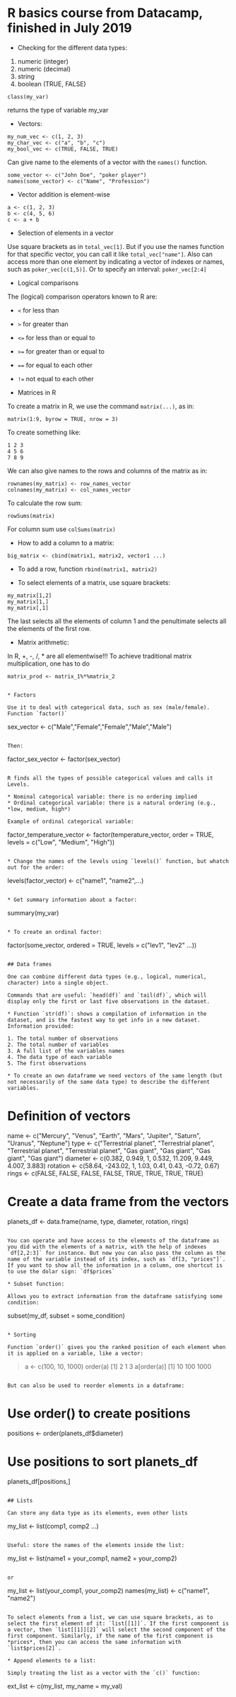 # R basics course from Datacamp, finished in July 2019

* Checking for the different data types:
1. numeric (integer)
2. numeric (decimal)
3. string
4. boolean (TRUE, FALSE)

```
class(my_var)
```

returns the type of variable my_var

* Vectors:

```
my_num_vec <- c(1, 2, 3)
my_char_vec <- c("a", "b", "c")
my_bool_vec <- c(TRUE, FALSE, TRUE)
```
Can give name to the elements of a vector with the `names()` function.

```
some_vector <- c("John Doe", "poker player")
names(some_vector) <- c("Name", "Profession")
```

* Vector addition is element-wise

```
a <- c(1, 2, 3)
b <- c(4, 5, 6)
c <- a + b
```

* Selection of elements in a vector

Use square brackets as in `total_vec[1]`. But if you use the names function for that specific vector, you can call it like `total_vec["name"]`. Also can access more than one element by indicating a vector of indexes or names, such as `poker_vec[c(1,5)]`. Or to specify an interval: `poker_vec[2:4]`

* Logical comparisons

The (logical) comparison operators known to R are:

* `<` for less than
* `>` for greater than
* `<=` for less than or equal to
* `>=` for greater than or equal to
* `==` for equal to each other
* `!=` not equal to each other

* Matrices in R

To create a matrix in R, we use the command `matrix(...)`, as in:

```
matrix(1:9, byrow = TRUE, nrow = 3)
```

To create something like:

```
1 2 3
4 5 6
7 8 9
```

We can also give names to the rows and columns of the matrix as in:

```
rownames(my_matrix) <- row_names_vector
colnames(my_matrix) <- col_names_vector
```

To calculate the row sum:

```
rowSums(matrix)
```

For column sum use `colSums(matrix)`

* How to add a column to a matrix:

```
big_matrix <- cbind(matrix1, matrix2, vector1 ...)
```

* To add a row, function `rbind(matrix1, matrix2)`

* To select elements of a matrix, use square brackets:

```
my_matrix[1,2]
my_matrix[1,]
my_matrix[,1]
```
The last selects all the elements of column 1 and the penultimate selects all the elements of the first row.

* Matrix arithmetic:

In R, +, -, /, * are all elementwise!!!
To achieve traditional matrix multiplication, one has to do

```
matrix_prod <- matrix_1%*%matrix_2


* Factors

Use it to deal with categorical data, such as sex (male/female). Function `factor()`

```
sex_vector <- c("Male","Female","Female","Male","Male")
```

Then:

```
factor_sex_vector <- factor(sex_vector)
```

R finds all the types of possible categorical values and calls it Levels.

* Nominal categorical variable: there is no ordering implied
* Ordinal categorical variable: there is a natural ordering (e.g., *low, medium, high*)

Example of ordinal categorical variable:
```
factor_temperature_vector <- factor(temperature_vector, order = TRUE, levels = c("Low", "Medium", "High"))
```

* Change the names of the levels using `levels()` function, but whatch out for the order:

```
levels(factor_vector) <- c("name1", "name2",...)
```

* Get summary information about a factor:

```
summary(my_var)
```

* To create an ordinal factor:

```
factor(some_vector,
       ordered = TRUE,
       levels = c("lev1", "lev2" ...))
```

## Data frames

One can combine different data types (e.g., logical, numerical, character) into a single object.

Commands that are useful: `head(df)` and `tail(df)`, which will display only the first or last five observations in the dataset.

* Function `str(df)`: shows a compilation of information in the dataset, and is the fastest way to get info in a new dataset. Information provided:

1. The total number of observations
2. The total number of variables
3. A full list of the variables names
4. The data type of each variable
5. The first observations

* To create an own dataframe we need vectors of the same length (but not necessarily of the same data type) to describe the different variables.

```
# Definition of vectors
name <- c("Mercury", "Venus", "Earth", "Mars", "Jupiter", "Saturn", "Uranus", "Neptune")
type <- c("Terrestrial planet", "Terrestrial planet", "Terrestrial planet",
          "Terrestrial planet", "Gas giant", "Gas giant", "Gas giant", "Gas giant")
diameter <- c(0.382, 0.949, 1, 0.532, 11.209, 9.449, 4.007, 3.883)
rotation <- c(58.64, -243.02, 1, 1.03, 0.41, 0.43, -0.72, 0.67)
rings <- c(FALSE, FALSE, FALSE, FALSE, TRUE, TRUE, TRUE, TRUE)

# Create a data frame from the vectors
planets_df <- data.frame(name, type, diameter, rotation, rings)
```

You can operate and have access to the elements of the dataframe as you did with the elements of a matrix, with the help of indexes `df[2,2:3]` for instance. But now you can also pass the column as the name of the variable instead of its index, such as `df[3, "prices"]`. If you want to show all the information in a column, one shortcut is to use the dolar sign: `df$prices`

* Subset function:

Allows you to extract information from the dataframe satisfying some condition:

```
subset(my_df, subset = some_condition)
```

* Sorting

Function `order()` gives you the ranked position of each element when it is applied on a variable, like a vector:

```
> a <- c(100, 10, 1000)
> order(a)
[1] 2 1 3
> a[order(a)]
[1]   10  100 1000
```

But can also be used to reorder elements in a dataframe:

```
# Use order() to create positions
positions <-  order(planets_df$diameter)

# Use positions to sort planets_df
planets_df[positions,]
```

## Lists

Can store any data type as its elements, even other lists

```
my_list <- list(comp1, comp2 ...)
```

Useful: store the names of the elements inside the list:

```
my_list <- list(name1 = your_comp1,
                name2 = your_comp2)
```

or

```
my_list <- list(your_comp1, your_comp2)
names(my_list) <- c("name1", "name2")
```

To select elements from a list, we can use square brackets, as to select the first element of it: `list[[1]]`. If the first component is a vector, then `list[[1]][2]` will select the second component of the first component. Similarly, if the name of the first component is *prices*, then you can access the same information with `list$prices[2]`.

* Append elements to a list:

Simply treating the list as a vector with the `c()` function:
```
ext_list <- c(my_list, my_name = my_val)
```
